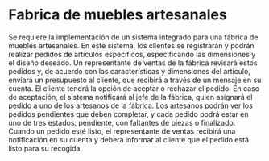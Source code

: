 # Fabrica de muebles artesanales

Se requiere la implementación de un sistema integrado para una fábrica de muebles artesanales. En este sistema, los clientes se registrarán y podrán realizar pedidos de artículos específicos, especificando las dimensiones y el diseño deseado. Un representante de ventas de la fábrica revisará estos pedidos y, de acuerdo con las características y dimensiones del artículo, enviará un presupuesto al cliente, que recibirá a través de un mensaje en su cuenta. El cliente tendrá la opción de aceptar o rechazar el pedido. En caso de aceptación, el sistema notificará al jefe de la fábrica, quien asignará el pedido a uno de los artesanos de la fábrica. Los artesanos podrán ver los pedidos pendientes que deben completar, y cada pedido podrá estar en uno de tres estados: pendiente, con faltantes de piezas o finalizado. Cuando un pedido esté listo, el representante de ventas recibirá una notificación en su cuenta y deberá informar al cliente que el pedido está listo para su recogida.
